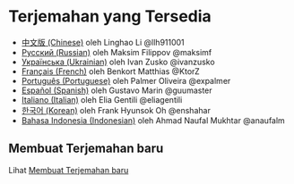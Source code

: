 # Terjemahan yang Tersedia

* [中文版 (Chinese)](https://github.com/llh911001/mostly-adequate-guide-chinese)  oleh Linghao Li @llh911001
* [Русский (Russian)](https://github.com/MostlyAdequate/mostly-adequate-guide-ru)  oleh Maksim Filippov @maksimf
* [Українська (Ukrainian)](https://github.com/ivanzusko/mostly-adequate-guide-uk) oleh Ivan Zusko @ivanzusko
* [Français (French)](https://github.com/MostlyAdequate/mostly-adequate-guide-fr) oleh Benkort Matthias @KtorZ
* [Português (Portuguese)](https://github.com/MostlyAdequate/mostly-adequate-guide-pt-BR) oleh Palmer Oliveira @expalmer
* [Español (Spanish)](https://github.com/MostlyAdequate/mostly-adequate-guide-es) oleh Gustavo Marin @guumaster
* [Italiano (Italian)](https://github.com/MostlyAdequate/mostly-adequate-guide-it) oleh Elia Gentili @eliagentili
* [한국어 (Korean)](https://github.com/enshahar/mostly-adequate-guide-kr) oleh Frank Hyunsok Oh @enshahar
* [Bahasa Indonesia (Indonesian)](https://github.com/anaufalm/mostly-adequate-guide-id) oleh Ahmad Naufal Mukhtar @anaufalm

## Membuat Terjemahan baru

Lihat [Membuat Terjemahan baru](CONTRIBUTING.md#Translations)
